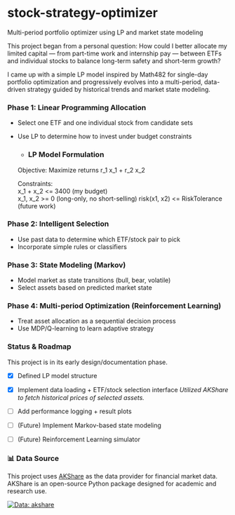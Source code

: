# stock-strategy-optimizer
Multi-period portfolio optimizer using LP and market state modeling

This project began from a personal question: How could I better allocate my limited capital — from part-time work and internship pay — between ETFs and individual stocks to balance long-term safety and short-term growth? 

I came up with a simple LP model inspired by Math482 for single-day portfolio optimization and progressively evolves into a multi-period, data-driven strategy guided by historical trends and market state modeling.

### Phase 1: Linear Programming Allocation
- Select one ETF and one individual stock from candidate sets
- Use LP to determine how to invest under budget constraints

    - ### LP Model Formulation
    Objective:   Maximize returns r_1 x_1 + r_2 x_2

    Constraints:  
      x_1 + x_2 <= 3400 (my budget)  
      x_1, x_2 >= 0 (long-only, no short-selling)
      risk(x1, x2) <= RiskTolerance (future work)


### Phase 2: Intelligent Selection
- Use past data to determine which ETF/stock pair to pick
- Incorporate simple rules or classifiers

### Phase 3: State Modeling (Markov)
- Model market as state transitions (bull, bear, volatile)
- Select assets based on predicted market state

### Phase 4: Multi-period Optimization (Reinforcement Learning)
- Treat asset allocation as a sequential decision process
- Use MDP/Q-learning to learn adaptive strategy



### Status & Roadmap
This project is in its early design/documentation phase.

- [x] Defined LP model structure
- [x] Implement data loading + ETF/stock selection interface
        _Utilized AKShare to fetch historical prices of selected assets._
- [ ] Add performance logging + result plots
- [ ] (Future) Implement Markov-based state modeling
- [ ] (Future) Reinforcement Learning simulator


### 📊 Data Source

This project uses [AKShare](https://github.com/akfamily/akshare) as the data provider for financial market data.  
AKShare is an open-source Python package designed for academic and research use.

[![Data: akshare](https://img.shields.io/badge/Data%20Science-AKShare-green)](https://github.com/akfamily/akshare)

